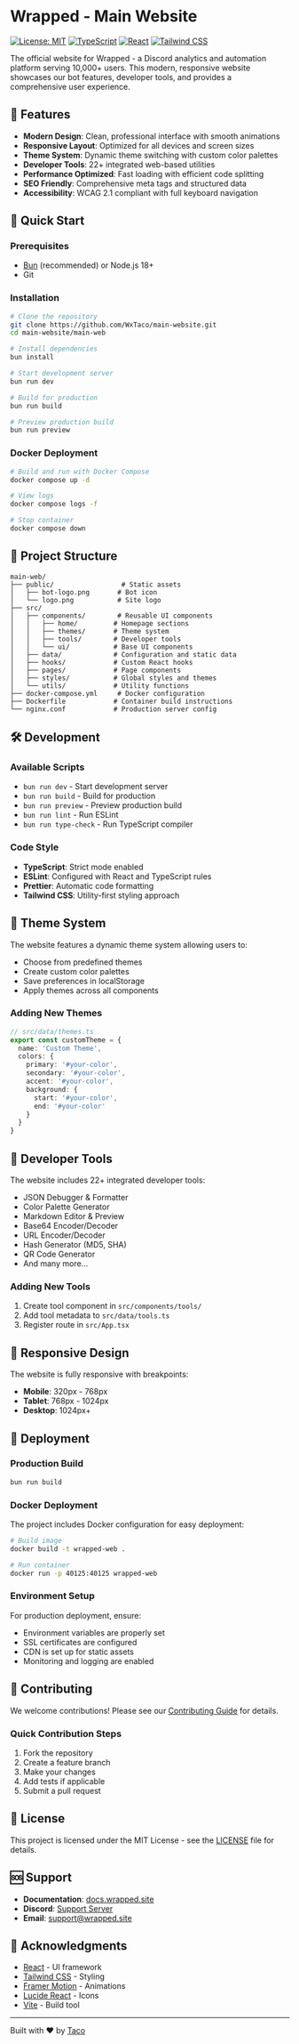 # Wrapped - Main Website

[![License: MIT](https://img.shields.io/badge/License-MIT-yellow.svg)](https://opensource.org/licenses/MIT)
[![TypeScript](https://img.shields.io/badge/TypeScript-007ACC?logo=typescript&logoColor=white)](https://www.typescriptlang.org/)
[![React](https://img.shields.io/badge/React-20232A?logo=react&logoColor=61DAFB)](https://reactjs.org/)
[![Tailwind CSS](https://img.shields.io/badge/Tailwind_CSS-38B2AC?logo=tailwind-css&logoColor=white)](https://tailwindcss.com/)

The official website for Wrapped - a Discord analytics and automation platform serving 10,000+ users. This modern, responsive website showcases our bot features, developer tools, and provides a comprehensive user experience.

## 🌟 Features

- **Modern Design**: Clean, professional interface with smooth animations
- **Responsive Layout**: Optimized for all devices and screen sizes
- **Theme System**: Dynamic theme switching with custom color palettes
- **Developer Tools**: 22+ integrated web-based utilities
- **Performance Optimized**: Fast loading with efficient code splitting
- **SEO Friendly**: Comprehensive meta tags and structured data
- **Accessibility**: WCAG 2.1 compliant with full keyboard navigation

## 🚀 Quick Start

### Prerequisites

- [Bun](https://bun.sh/) (recommended) or Node.js 18+
- Git

### Installation

```bash
# Clone the repository
git clone https://github.com/WxTaco/main-website.git
cd main-website/main-web

# Install dependencies
bun install

# Start development server
bun run dev

# Build for production
bun run build

# Preview production build
bun run preview
```

### Docker Deployment

```bash
# Build and run with Docker Compose
docker compose up -d

# View logs
docker compose logs -f

# Stop container
docker compose down
```

## 📁 Project Structure

```
main-web/
├── public/                 # Static assets
│   ├── bot-logo.png       # Bot icon
│   └── logo.png           # Site logo
├── src/
│   ├── components/        # Reusable UI components
│   │   ├── home/         # Homepage sections
│   │   ├── themes/       # Theme system
│   │   ├── tools/        # Developer tools
│   │   └── ui/           # Base UI components
│   ├── data/             # Configuration and static data
│   ├── hooks/            # Custom React hooks
│   ├── pages/            # Page components
│   ├── styles/           # Global styles and themes
│   └── utils/            # Utility functions
├── docker-compose.yml     # Docker configuration
├── Dockerfile            # Container build instructions
└── nginx.conf            # Production server config
```

## 🛠️ Development

### Available Scripts

- `bun run dev` - Start development server
- `bun run build` - Build for production
- `bun run preview` - Preview production build
- `bun run lint` - Run ESLint
- `bun run type-check` - Run TypeScript compiler

### Code Style

- **TypeScript**: Strict mode enabled
- **ESLint**: Configured with React and TypeScript rules
- **Prettier**: Automatic code formatting
- **Tailwind CSS**: Utility-first styling approach

## 🎨 Theme System

The website features a dynamic theme system allowing users to:

- Choose from predefined themes
- Create custom color palettes
- Save preferences in localStorage
- Apply themes across all components

### Adding New Themes

```typescript
// src/data/themes.ts
export const customTheme = {
  name: 'Custom Theme',
  colors: {
    primary: '#your-color',
    secondary: '#your-color',
    accent: '#your-color',
    background: {
      start: '#your-color',
      end: '#your-color'
    }
  }
}
```

## 🔧 Developer Tools

The website includes 22+ integrated developer tools:

- JSON Debugger & Formatter
- Color Palette Generator
- Markdown Editor & Preview
- Base64 Encoder/Decoder
- URL Encoder/Decoder
- Hash Generator (MD5, SHA)
- QR Code Generator
- And many more...

### Adding New Tools

1. Create tool component in `src/components/tools/`
2. Add tool metadata to `src/data/tools.ts`
3. Register route in `src/App.tsx`

## 📱 Responsive Design

The website is fully responsive with breakpoints:

- **Mobile**: 320px - 768px
- **Tablet**: 768px - 1024px
- **Desktop**: 1024px+

## 🚀 Deployment

### Production Build

```bash
bun run build
```

### Docker Deployment

The project includes Docker configuration for easy deployment:

```bash
# Build image
docker build -t wrapped-web .

# Run container
docker run -p 40125:40125 wrapped-web
```

### Environment Setup

For production deployment, ensure:

- Environment variables are properly set
- SSL certificates are configured
- CDN is set up for static assets
- Monitoring and logging are enabled

## 🤝 Contributing

We welcome contributions! Please see our [Contributing Guide](CONTRIBUTING.md) for details.

### Quick Contribution Steps

1. Fork the repository
2. Create a feature branch
3. Make your changes
4. Add tests if applicable
5. Submit a pull request

## 📄 License

This project is licensed under the MIT License - see the [LICENSE](LICENSE) file for details.

## 🆘 Support

- **Documentation**: [docs.wrapped.site](https://wrapped.site/docs)
- **Discord**: [Support Server](https://wrappedbot.com/support)
- **Email**: [support@wrapped.site](mailto:support@wrapped.site)

## 🙏 Acknowledgments

- [React](https://reactjs.org/) - UI framework
- [Tailwind CSS](https://tailwindcss.com/) - Styling
- [Framer Motion](https://www.framer.com/motion/) - Animations
- [Lucide React](https://lucide.dev/) - Icons
- [Vite](https://vitejs.dev/) - Build tool

---

Built with ❤️ by [Taco](https://github.com/WxTaco)
